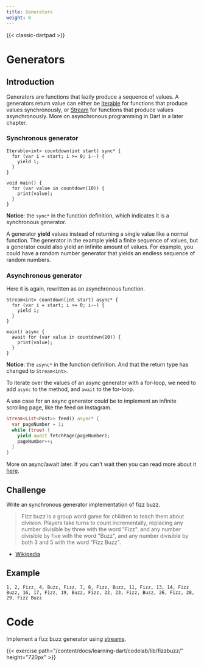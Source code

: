 ```yaml
---
title: Generators
weight: 8
---
```


{{< classic-dartpad >}}

# Generators

## Introduction

Generators are functions that lazily produce a sequence of values.
A generators return value can either be
[Iterable](https://api.dart.dev/dart-core/Iterable-class.html) for functions
that produce values synchronously, or
[Stream](https://api.dart.dev/dart-async/Stream-class.html) for functions that
produce values asynchronously.
More on asynchronous programming in Dart in a later chapter.

### Synchronous generator

```run-dartpad:theme-dark:mode-dart:width-100%:height-300px
Iterable<int> countdown(int start) sync* {
  for (var i = start; i >= 0; i--) {
    yield i;
  }
}

void main() {
  for (var value in countdown(10)) {
    print(value);
  }
}
```

**Notice**: the `sync*` in the function definition, which indicates it is a
synchronous generator.

A generator **yield** values instead of returning a single value like a normal
function.
The generator in the example yield a finite sequence of values, but a generator could also yield an infinite amount of values.
For example, you could have a random number generator that yields an endless
sequence of random numbers.

### Asynchronous generator

Here it is again, rewritten as an asynchronous function.

```run-dartpad:theme-dark:mode-dart:width-100%:height-300px
Stream<int> countdown(int start) async* {
  for (var i = start; i >= 0; i--) {
    yield i;
  }
}

main() async {
  await for (var value in countdown(10)) {
    print(value);
  }
}
```

**Notice**: the `async*` in the function definition.
And that the return type has changed to `Stream<int>`.

To iterate over the values of an async generator with a for-loop, we need to
add `async` to the method, and `await` to the for-loop.

A use case for an async generator could be to implement an infinite scrolling
page, like the feed on Instagram.

```dart
Stream<List<Post>> feed() async* {
  var pageNumber = 1;
  while (true) {
    yield await fetchPage(pageNumber);
    pageNumber++;
  }
}
```

More on async/await later.
If you can't wait then you can read more about it
[here](https://dart.dev/libraries/async/async-await).

## Challenge

Write an synchronous generator implementation of fizz buzz.

> Fizz buzz is a group word game for children to teach them about division.
> Players take turns to count incrementally, replacing any number divisible by
> three with the word "Fizz", and any number divisible by five with the word
> "Buzz", and any number divisible by both 3 and 5 with the word "Fizz Buzz".

- [Wikipedia](https://en.wikipedia.org/wiki/Fizz_buzz)

## Example

`1, 2, Fizz, 4, Buzz, Fizz, 7, 8, Fizz, Buzz, 11, Fizz, 13, 14, Fizz Buzz, 16, 17, Fizz, 19, Buzz, Fizz, 22, 23, Fizz, Buzz, 26, Fizz, 28, 29, Fizz Buzz`

# Code

Implement a fizz buzz generator using
[streams](https://dart.dev/articles/libraries/creating-streams).

{{< exercise path="/content/docs/learning-dart/codelab/lib/fizzbuzz/" height="720px" >}}
